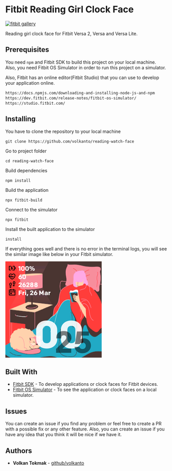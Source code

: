 # Fitbit Reading Girl Clock Face

[![fitbit gallery](https://img.shields.io/badge/Fitbit%20Gallery-v1.0.0-green.svg)](https://gallery.fitbit.com/details/5656b78f-0aaa-4bcf-98f6-0701c363f2fe)

Reading girl clock face for Fitbit Versa 2, Versa and Versa Lite.

## Prerequisites

You need `npm` and Fitbit SDK to build this project on your local machine. Also, you need Fitbit OS Simulator in order to run this project on a simulator.

Also, Fitbit has an online editor(Fitbit Studio) that you can use to develop your application online.

```text
https://docs.npmjs.com/downloading-and-installing-node-js-and-npm
https://dev.fitbit.com/release-notes/fitbit-os-simulator/
https://studio.fitbit.com/
```

## Installing

You have to clone the repository to your local machine

```shell
git clone https://github.com/volkanto/reading-watch-face
```

Go to project folder

```shell
cd reading-watch-face
```

Build dependencies

```shell
npm install
```

Build the application

```shell
npx fitbit-build
```

Connect to the simulator

```shell
npx fitbit
```

Install the built application to the simulator

```shell
install
```

If everything goes well and there is no error in the terminal logs, you will see the similar image like below in your Fitbit simulator.

![Fitbit Versa 2 - Reading Girl Clock Face](screenshot/fitbit-reading-clock-face-versa-2.png "Reading Girl Clock Face")

## Built With

* [Fitbit SDK](https://dev.fitbit.com/getting-started/) - To develop applications or clock faces for Fitbit devices.
* [Fitbit OS Simulator](https://dev.fitbit.com/release-notes/fitbit-os-simulator/) - To see the application or clock faces on a local simulator.

## Issues

You can create an issue if you find any problem or feel free to create a PR with a possible fix or any other feature. Also, you can create an issue if you have any idea that you think it will be nice if we have it.

## Authors

* **Volkan Tokmak** - [github/volkanto](https://github.com/volkanto)
